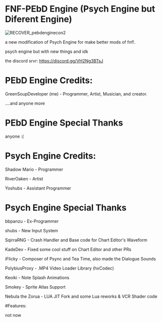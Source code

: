 # FNF-PEbD Engine (Psych Engine but Diferent Engine)

![RECOVER_pebdenginecon2](https://user-images.githubusercontent.com/109924369/185455915-7c53de56-f366-4a05-8753-7bab21adcbf2.png)

a new modification of Psych Engine for make better mods of fnf!.

psych engine but with new things and idk

the discord srvr: https://discord.gg/VH2Ng3BTsJ

# PEbD Engine Credits:

   GreenSoupDeveloper (me) - Programmer, Artist, Musician, and creator.
   
   ....and anyone more
  
# PEbD Engine Special Thanks

   anyone :(
   
# Psych Engine Credits:

   Shadow Mario - Programmer
   
   RiverOaken - Artist
   
   Yoshubs - Assistant Programmer
   
# Psych Engine Special Thanks

   bbpanzu - Ex-Programmer
   
   shubs - New Input System
   
   SqirraRNG - Crash Handler and Base code for Chart Editor's Waveform
   
   KadeDev - Fixed some cool stuff on Chart Editor and other PRs
   
   iFlicky - Composer of Psync and Tea Time, also made the Dialogue Sounds  
   
   PolybiusProxy - .MP4 Video Loader Library (hxCodec)
   
   Keoiki - Note Splash Animations
   
   Smokey - Sprite Atlas Support
   
   Nebula the Zorua - LUA JIT Fork and some Lua reworks & VCR Shader code


#Features:



not now


